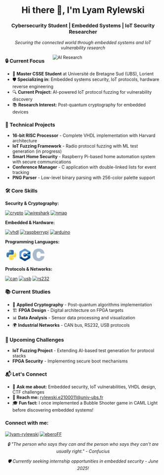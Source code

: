 <h1 align="center">Hi there 👋, I'm Lyam Rylewski</h1>
<h3 align="center">Cybersecurity Student | Embedded Systems | IoT Security Researcher</h3>

<p align="center">
  <em>Securing the connected world through embedded systems and IoT vulnerability research</em>
</p>

<img align="right" alt="AI Research" width="350" src="https://reactiongifs.me/wp-content/uploads/2022/05/Work-Hard-Everyday.gif">

### 🔒 Current Focus
- 🎯 **Master CSSE Student** at Université de Bretagne Sud (UBS), Lorient
- 🛡️ **Specializing in:** Embedded systems security, IoT protocols, hardware reverse engineering
- 🔍 **Current Project:** AI-powered IoT protocol fuzzing for vulnerability discovery
- 📚 **Research Interest:** Post-quantum cryptography for embedded devices

### 🚀 Technical Projects
- **16-bit RISC Processor** - Complete VHDL implementation with Harvard architecture
- **IoT Fuzzing Framework** - Radio protocol fuzzing with ML test generation (in progress)
- **Smart Home Security** - Raspberry Pi-based home automation system with secure communications
- **Conference Manager** - C application with double-linked lists for event tracking
- **PNG Parser** - Low-level binary parsing with 256-color palette support

### 🛠️ Core Skills

**Security & Cryptography:**
<p align="left">
<a href="https://www.cryptopp.com/" target="_blank" rel="noreferrer"><img src="https://upload.wikimedia.org/wikipedia/commons/f/f1/C_black_white.svg" alt="crypto" width="40" height="40"/></a>
<a href="https://www.wireshark.org/" target="_blank" rel="noreferrer"><img src="https://www.vectorlogo.zone/logos/wireshark/wireshark-icon.svg" alt="wireshark" width="40" height="40"/></a>
<a href="https://nmap.org/" target="_blank" rel="noreferrer"><img src="https://nmap.org/images/nmap-logo-64px.svg" alt="nmap" width="40" height="40"/></a>
</p>

**Embedded & Hardware:**
<p align="left">
<a href="https://www.intel.com/content/www/us/en/programmable/customertraining/webex/VHDL/presentation_html5.html" target="_blank" rel="noreferrer"><img src="https://cdn.prod.website-files.com/6047a9e35e5dc54ac86ddd90/638a61921edcd67d5720a25a__MFi-0rEM2Y6219Ky3MT0ee_95o0d6Ah_5hM11khoTE.png" alt="vhdl" width="40" height="40"/></a>
<a href="https://www.raspberrypi.org/" target="_blank" rel="noreferrer"><img src="https://www.vectorlogo.zone/logos/raspberrypi/raspberrypi-icon.svg" alt="raspberrypi" width="40" height="40"/></a>
<a href="https://www.arduino.cc/" target="_blank" rel="noreferrer"><img src="https://www.vectorlogo.zone/logos/arduino/arduino-icon.svg" alt="arduino" width="40" height="40"/></a>
</p>

**Programming Languages:**
<p align="left">
<a href="https://www.python.org" target="_blank" rel="noreferrer"><img src="https://raw.githubusercontent.com/devicons/devicon/master/icons/python/python-original.svg" alt="python" width="40" height="40"/></a>
<a href="https://www.w3schools.com/cpp/" target="_blank" rel="noreferrer"><img src="https://raw.githubusercontent.com/devicons/devicon/master/icons/cplusplus/cplusplus-original.svg" alt="cplusplus" width="40" height="40"/></a>
<a href="https://www.cprogramming.com/" target="_blank" rel="noreferrer"><img src="https://raw.githubusercontent.com/devicons/devicon/master/icons/c/c-original.svg" alt="c" width="40" height="40"/></a>
</p>

**Protocols & Networks:**
<p align="left">
<a href="https://en.wikipedia.org/wiki/CAN_bus" target="_blank" rel="noreferrer"><img src="https://upload.wikimedia.org/wikipedia/commons/d/d1/CAN_Logo.svg" alt="can" width="40" height="40"/></a>
<a href="https://en.wikipedia.org/wiki/USB_hardware" target="_blank" rel="noreferrer"><img src="https://upload.wikimedia.org/wikipedia/commons/6/67/USB_icon.svg" alt="usb" width="40" height="40"/></a>
<a href="https://en.wikipedia.org/wiki/RS-232" target="_blank" rel="noreferrer"><img src="https://img.icons8.com/?size=100&id=17549&format=png&color=000000" alt="rs232" width="40" height="40"/></a>
</p>

### 📚 Current Studies
- 🔐 **Applied Cryptography** - Post-quantum algorithms implementation
- 🏗️ **FPGA Design** - Digital architecture on FPGA targets
- 📊 **Data Analysis** - Sensor data processing and visualization
- 🌍 **Industrial Networks** - CAN bus, RS232, USB protocols

### 🎯 Upcoming Challenges
- **IoT Fuzzing Project** - Extending AI-based test generation for protocol stacks
- **FPGA Security** - Implementing secure boot mechanisms

### 📬 Let's Connect
- 💬 **Ask me about:** Embedded security, IoT vulnerabilities, VHDL design, CTF challenges
- 📧 **Reach me:** rylewski.e2100011@univ-ubs.fr
- 🎓 **Fun fact:** I once implemented a Bubble Shooter game in CAML Light before discovering embedded systems!

<h3 align="left">Connect with me:</h3>
<p align="left">
<a href="https://www.linkedin.com/in/lyam-rylewski-b39383245" target="blank"><img align="center" src="https://raw.githubusercontent.com/rahuldkjain/github-profile-readme-generator/master/src/images/icons/Social/linked-in-alt.svg" alt="lyam-rylewski" height="30" width="40" /></a>
<a href="https://github.com/eberoFF" target="blank"><img align="center" src="https://raw.githubusercontent.com/rahuldkjain/github-profile-readme-generator/master/src/images/icons/Social/github.svg" alt="eberoFF" height="30" width="40" /></a>
</p>
<p align="center">
<em>🔒 "The person who says they can and the person who says they can't are usually right." - Confucius </em>
</p>

<p align="center">
<em>🛡️ Currently seeking internship opportunities in embedded security - June 2025!</em>
</p>
